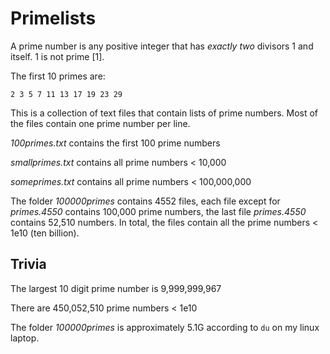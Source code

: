 # Primelists
A prime number is any positive integer that has *exactly two* divisors
1 and itself. 1 is not prime [1]. 

The first 10 primes are:

`2 3 5 7 11 13 17 19 23 29`

This is a collection of text files that contain lists of prime
numbers. Most of the files contain one prime number per line. 

*100primes.txt* contains the first 100 prime numbers

*smallprimes.txt* contains all prime numbers < 10,000

*someprimes.txt* contains all prime numbers < 100,000,000

The folder *100000primes* contains 4552 files, each file except for
*primes.4550* contains 100,000 prime numbers, the last file
*primes.4550* contains 52,510 numbers. In total, the files contain all
the prime numbers < 1e10 (ten billion). 

## Trivia

The largest 10 digit prime number is 9,999,999,967

There are 450,052,510 prime numbers < 1e10

The folder *100000primes* is approximately 5.1G according to `du` on
my linux laptop.

